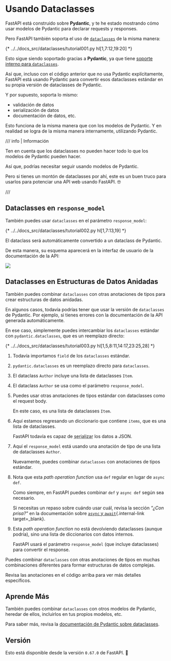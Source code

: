 # Usando Dataclasses

FastAPI está construido sobre **Pydantic**, y te he estado mostrando cómo usar modelos de Pydantic para declarar requests y responses.

Pero FastAPI también soporta el uso de <a href="https://docs.python.org/3/library/dataclasses.html" class="external-link" target="_blank">`dataclasses`</a> de la misma manera:

{* ../../docs_src/dataclasses/tutorial001.py hl[1,7:12,19:20] *}

Esto sigue siendo soportado gracias a **Pydantic**, ya que tiene <a href="https://docs.pydantic.dev/latest/concepts/dataclasses/#use-of-stdlib-dataclasses-with-basemodel" class="external-link" target="_blank">soporte interno para `dataclasses`</a>.

Así que, incluso con el código anterior que no usa Pydantic explícitamente, FastAPI está usando Pydantic para convertir esos dataclasses estándar en su propia versión de dataclasses de Pydantic.

Y por supuesto, soporta lo mismo:

* validación de datos
* serialización de datos
* documentación de datos, etc.

Esto funciona de la misma manera que con los modelos de Pydantic. Y en realidad se logra de la misma manera internamente, utilizando Pydantic.

/// info | Información

Ten en cuenta que los dataclasses no pueden hacer todo lo que los modelos de Pydantic pueden hacer.

Así que, podrías necesitar seguir usando modelos de Pydantic.

Pero si tienes un montón de dataclasses por ahí, este es un buen truco para usarlos para potenciar una API web usando FastAPI. 🤓

///

## Dataclasses en `response_model`

También puedes usar `dataclasses` en el parámetro `response_model`:

{* ../../docs_src/dataclasses/tutorial002.py hl[1,7:13,19] *}

El dataclass será automáticamente convertido a un dataclass de Pydantic.

De esta manera, su esquema aparecerá en la interfaz de usuario de la documentación de la API:

<img src="/img/tutorial/dataclasses/image01.png">

## Dataclasses en Estructuras de Datos Anidadas

También puedes combinar `dataclasses` con otras anotaciones de tipos para crear estructuras de datos anidadas.

En algunos casos, todavía podrías tener que usar la versión de `dataclasses` de Pydantic. Por ejemplo, si tienes errores con la documentación de la API generada automáticamente.

En ese caso, simplemente puedes intercambiar los `dataclasses` estándar con `pydantic.dataclasses`, que es un reemplazo directo:

{* ../../docs_src/dataclasses/tutorial003.py hl[1,5,8:11,14:17,23:25,28] *}

1. Todavía importamos `field` de los `dataclasses` estándar.

2. `pydantic.dataclasses` es un reemplazo directo para `dataclasses`.

3. El dataclass `Author` incluye una lista de dataclasses `Item`.

4. El dataclass `Author` se usa como el parámetro `response_model`.

5. Puedes usar otras anotaciones de tipos estándar con dataclasses como el request body.

    En este caso, es una lista de dataclasses `Item`.

6. Aquí estamos regresando un diccionario que contiene `items`, que es una lista de dataclasses.

    FastAPI todavía es capaz de <abbr title="converting the data to a format that can be transmitted">serializar</abbr> los datos a JSON.

7. Aquí el `response_model` está usando una anotación de tipo de una lista de dataclasses `Author`.

    Nuevamente, puedes combinar `dataclasses` con anotaciones de tipos estándar.

8. Nota que esta *path operation function* usa `def` regular en lugar de `async def`.

    Como siempre, en FastAPI puedes combinar `def` y `async def` según sea necesario.

    Si necesitas un repaso sobre cuándo usar cuál, revisa la sección _"¿Con prisa?"_ en la documentación sobre [`async` y `await`](../async.md#in-a-hurry){.internal-link target=_blank}.

9. Esta *path operation function* no está devolviendo dataclasses (aunque podría), sino una lista de diccionarios con datos internos.

    FastAPI usará el parámetro `response_model` (que incluye dataclasses) para convertir el response.

Puedes combinar `dataclasses` con otras anotaciones de tipos en muchas combinaciones diferentes para formar estructuras de datos complejas.

Revisa las anotaciones en el código arriba para ver más detalles específicos.

## Aprende Más

También puedes combinar `dataclasses` con otros modelos de Pydantic, heredar de ellos, incluirlos en tus propios modelos, etc.

Para saber más, revisa la <a href="https://docs.pydantic.dev/latest/concepts/dataclasses/" class="external-link" target="_blank">documentación de Pydantic sobre dataclasses</a>.

## Versión

Esto está disponible desde la versión `0.67.0` de FastAPI. 🔖
